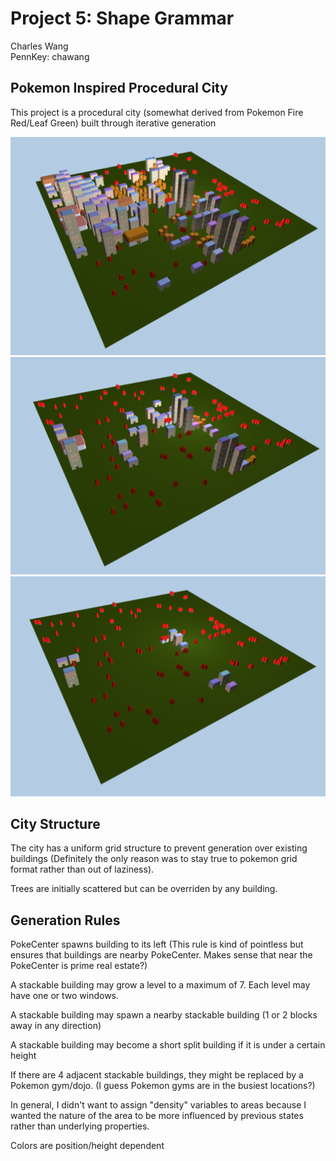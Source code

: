 
# Project 5: Shape Grammar

Charles Wang\
PennKey: chawang

## Pokemon Inspired Procedural City

This project is a procedural city (somewhat derived from Pokemon Fire Red/Leaf Green) built through iterative generation

![](img/highiter.png)
![](img/miditer.png)
![](img/lowiter.png)

## City Structure

The city has a uniform grid structure to prevent generation over existing buildings (Definitely the only reason was to stay true to pokemon grid format rather than out of laziness).

Trees are initially scattered but can be overriden by any building.

## Generation Rules

PokeCenter spawns building to its left (This rule is kind of pointless but ensures that buildings are nearby PokeCenter. Makes sense that near the PokeCenter is prime real estate?)

A stackable building may grow a level to a maximum of 7. Each level may have one or two windows. 

A stackable building may spawn a nearby stackable building (1 or 2 blocks away in any direction)

A stackable building may become a short split building if it is under a certain height

If there are 4 adjacent stackable buildings, they might be replaced by a Pokemon gym/dojo. (I guess Pokemon gyms are in the busiest locations?)

In general, I didn't want to assign "density" variables to areas because I wanted the nature of the area to be more influenced by previous states rather than underlying properties. 

Colors are position/height dependent
